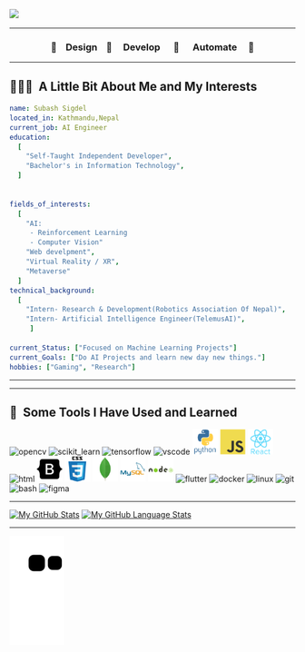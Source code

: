 


<p>
  <img src="https://capsule-render.vercel.app/api?text=👋 I am Subash Sigdel&animation=fadeIn&type=waving&color=gradient&height=200"/>
</p>

---

<h3 align="center">🥅 &nbsp;&nbsp;&nbsp;Design&nbsp;&nbsp;&nbsp;&nbsp;🔭&nbsp;&nbsp;&nbsp;&nbsp;   Develop &nbsp;&nbsp;&nbsp;&nbsp;  🌱 &nbsp;&nbsp;&nbsp;&nbsp;   Automate &nbsp;&nbsp;&nbsp;&nbsp;👯</h3>

---

<h2> 👨🏻‍💻 &nbsp;A Little Bit About Me and My Interests</h2>

```yaml
name: Subash Sigdel
located_in: Kathmandu,Nepal
current_job: AI Engineer
education:
  [
    "Self-Taught Independent Developer",
    "Bachelor's in Information Technology",
  ]


fields_of_interests:
  [
    "AI:
     - Reinforcement Learning
     - Computer Vision"
    "Web develpment",
    "Virtual Reality / XR",
    "Metaverse"
  ]
technical_background:
  [
    "Intern- Research & Development(Robotics Association Of Nepal)",
    "Intern- Artificial Intelligence Engineer(TelemusAI)",
     ]
  
current_Status: ["Focused on Machine Learning Projects"]
current_Goals: ["Do AI Projects and learn new day new things."]
hobbies: ["Gaming", "Research"]
```
  
---  



---  
  
<h2> 🚀 &nbsp;Some Tools I Have Used and Learned</h2>
<p align="left">
<img  src="https://www.vectorlogo.zone/logos/opencv/opencv-icon.svg" alt="opencv" width="50"/> 
<img  src="https://upload.wikimedia.org/wikipedia/commons/0/05/Scikit_learn_logo_small.svg" alt="scikit_learn" width="50"/>
<img src="https://www.vectorlogo.zone/logos/tensorflow/tensorflow-icon.svg" alt="tensorflow" width="50"/>
<img src="https://cdn.jsdelivr.net/gh/devicons/devicon/icons/vscode/vscode-original.svg" alt="vscode" width="45" height="45"/>
<img src="https://raw.githubusercontent.com/devicons/devicon/master/icons/python/python-original-wordmark.svg" alt="python" width="45" height="45" />
<img src="https://raw.githubusercontent.com/devicons/devicon/master/icons/javascript/javascript-original.svg" alt="javascript" width="45" height="45" />
<img src="https://raw.githubusercontent.com/devicons/devicon/master/icons/react/react-original-wordmark.svg" alt="react" width="45" height="45" />
<img src="https://cdn.jsdelivr.net/gh/devicons/devicon/icons/html5/html5-original.svg" alt="html" width="45" height="45"/>
<img src="https://raw.githubusercontent.com/devicons/devicon/master/icons/bootstrap/bootstrap-plain.svg" alt="bootstrap" width="45" height="45" />
<img src="https://raw.githubusercontent.com/devicons/devicon/master/icons/css3/css3-original-wordmark.svg" alt="css3" width="45" height="45" />
<img src="https://raw.githubusercontent.com/devicons/devicon/master/icons/mongodb/mongodb-original.svg" alt="mongodb" width="45" height="45" />
<img src="https://raw.githubusercontent.com/devicons/devicon/master/icons/mysql/mysql-original-wordmark.svg" alt="mysql" width="45" height="45" />
<img src="https://raw.githubusercontent.com/devicons/devicon/master/icons/nodejs/nodejs-original-wordmark.svg" alt="nodejs" width="45" height="45" />
<img src="https://cdn.jsdelivr.net/gh/devicons/devicon/icons/flutter/flutter-original.svg" alt="flutter" width="45" height="45"/>
<img src="https://cdn.jsdelivr.net/gh/devicons/devicon/icons/docker/docker-original.svg" alt="docker" width="45" height="45"/>
<img src="https://cdn.jsdelivr.net/gh/devicons/devicon/icons/linux/linux-original.svg" alt="linux" width="45" height="45"/>       
<img src="https://cdn.jsdelivr.net/gh/devicons/devicon/icons/git/git-original.svg" alt="git" width="45" height="45"/>
<img src="https://cdn.jsdelivr.net/gh/devicons/devicon/icons/bash/bash-original.svg" alt="bash" width="45" height="45"/>
<img src="https://cdn.jsdelivr.net/gh/devicons/devicon/icons/figma/figma-original.svg" alt="figma" width="45" height="45"/>  
</p>

---


[![My GitHub Stats](https://github-readme-stats.vercel.app/api/?username=subashsigdel&count_private=true&theme=tokyonight&showicons=true)]()
[![My GitHub Language Stats](https://github-readme-stats.vercel.app/api/top-langs/?username=subashsigdel&langs_count=4&theme=tokyonight)]()



-----

![Snake animation](https://github.com/subashsigdel/subashsigdel/blob/output/github-contribution-grid-snake.svg)
